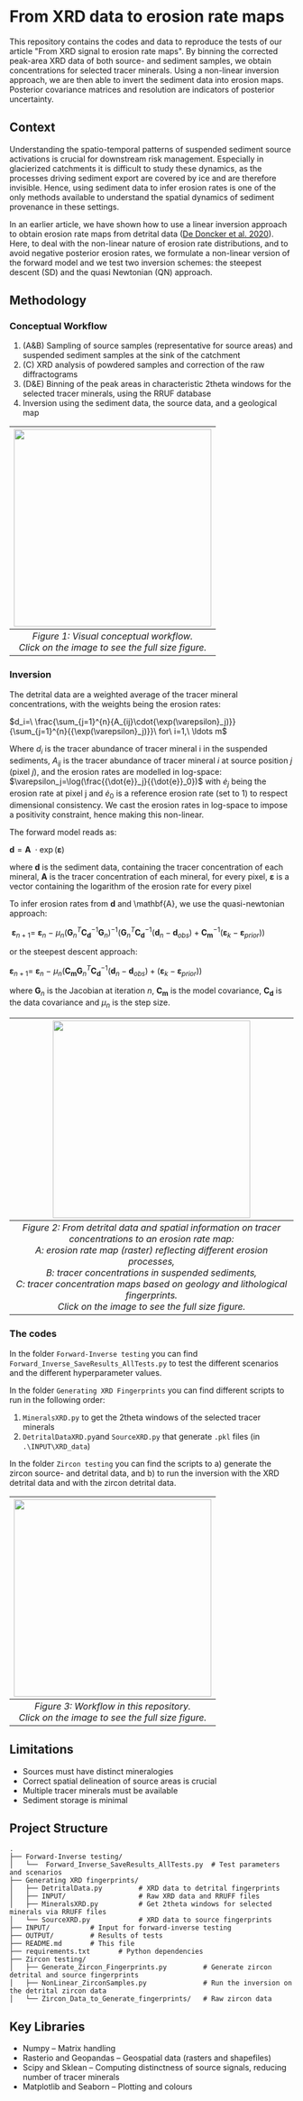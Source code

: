 # From XRD data to erosion rate maps
This repository contains the codes and data to reproduce the tests of our article "From XRD signal to erosion rate maps". By binning the corrected peak-area XRD data of both source- and sediment samples, we obtain concentrations for selected tracer minerals. Using a non-linear inversion approach, we are then able to invert the sediment data into erosion maps. Posterior covariance matrices and resolution are indicators of posterior uncertainty.

## Context
Understanding the spatio-temporal patterns of suspended sediment source activations is crucial for downstream risk management. Especially in glacierized catchments it is difficult to study these dynamics, as the processes driving sediment export are covered by ice and are therefore invisible. Hence, using sediment data to infer erosion rates is one of the only methods available to understand the spatial dynamics of sediment provenance in these settings.

In an earlier article, we have shown how to use a linear inversion approach to obtain erosion rate maps from detrital data ([De Doncker et al. 2020](https://onlinelibrary.wiley.com/share/DJAE2KDTVCHECMPACAVR?target=10.1002/esp.5008)). Here, to deal with the non-linear nature of erosion rate distributions, and to avoid negative posterior erosion rates, we formulate a non-linear version of the forward model and we test two inversion schemes: the steepest descent (SD) and the quasi Newtonian (QN) approach.


## Methodology

### Conceptual Workflow
1. (A&B) Sampling of source samples (representative for source areas) and suspended sediment samples at the sink of the catchment
2. (C) XRD analysis of powdered samples and correction of the raw diffractograms
3. (D&E) Binning of the peak areas in characteristic 2theta windows for the selected tracer minerals, using the RRUF database
4. Inversion using the sediment data, the source data, and a geological map

| [<img src="Workflow.png" width="350"/>](Workflow.png) | 
|:--:| 
| *Figure 1: Visual conceptual workflow.<br>Click on the image to see the full size figure.* |

### Inversion
The detrital data are a weighted average of the tracer mineral concentrations, with the weights being the erosion rates:

$d_i=\ \frac{\sum_{j=1}^{n}{A_{ij}\cdot{\exp(\varepsilon}_j)}}{\sum_{j=1}^{n}{{\exp(\varepsilon}_j)}}\ for\ i=1,\ \ldots m$

Where $d_i$ is the tracer abundance of tracer mineral i in the suspended sediments, $A_{ij}$ is the tracer abundance of tracer mineral $i$ at source position $j$ (pixel $j$), and the erosion rates are modelled in log-space: $\varepsilon_j=\log(\frac{{\dot{e}}_j}{{\dot{e}}_0})$ with  ${\dot{e}}_j$ being the erosion rate at pixel j and ${\dot{e}}_0$ is a reference erosion rate (set to 1) to respect dimensional consistency. We cast the erosion rates in log-space to impose a positivity constraint, hence making this non-linear.

The forward model reads as:

$\mathbf{d}=\mathbf{A}\ \cdot\exp(\boldsymbol{\varepsilon})$

where $\mathbf{d}$ is the sediment data, containing the tracer concentration of each mineral,
$\mathbf{A}$ is the tracer concentration of each mineral, for every pixel,
$\boldsymbol{\varepsilon}$ is a vector containing the logarithm of the erosion rate for every pixel


To infer erosion rates from $\mathbf{d}$ and \mathbf{A}, we use the quasi-newtonian approach:

${\ \boldsymbol{\varepsilon}}_{n+1}=\ \boldsymbol{\varepsilon}_n\ -\ \mu_n\left(\mathbf{G}_n^T\mathbf{C_d}^{-1}\mathbf{G}_n\right)^{-1}\left(\mathbf{G}_n^T\mathbf{C_d}^{-1}\left(\mathbf{d}_n-\mathbf{d}_{obs}\right)+\mathbf{C_m}^{-1}\left(\boldsymbol{\varepsilon}_k-\boldsymbol{\varepsilon}_{prior}\right)\right)$

or the steepest descent approach:

$\boldsymbol{\varepsilon}_{n+1}=\ \boldsymbol{\varepsilon}_n\ -\ \mu_n({\mathbf{C_m}\mathbf{G}}_n^T\mathbf{C_d}^{-1}\left(\mathbf{d}_n-\mathbf{d}_{obs}\right)+(\boldsymbol{\varepsilon}_k-\boldsymbol{\varepsilon}_{prior}))$

where $\mathbf{G}_n$ is the Jacobian at iteration $n$, $\mathbf{C_m}$ is the model covariance, $\mathbf{C_d}$ is the data covariance and $\mu_n$ is the step size.


| [<img src="Inverse_flow.png" width="350"/>](Inverse_flow.png) | 
|:--:| 
| *Figure 2: From detrital data and spatial information on tracer concentrations to an erosion rate map: <br>A: erosion rate map (raster) reflecting different erosion processes, <br>B: tracer concentrations in suspended sediments, <br>C: tracer concentration maps based on geology and lithological fingerprints.<br>Click on the image to see the full size figure.* |

### The codes
In the folder ```Forward-Inverse testing``` you can find ```Forward_Inverse_SaveResults_AllTests.py``` to test the different scenarios and the different hyperparameter values.

In the folder ```Generating XRD Fingerprints``` you can find different scripts to run in the following order:
1. ```MineralsXRD.py``` to get the 2theta windows of the selected tracer minerals
2. ```DetritalDataXRD.py```and ```SourceXRD.py``` that generate ```.pkl``` files (in ```.\INPUT\XRD_data```)

In the folder ```Zircon testing``` you can find the scripts to a) generate the zircon source- and detrital data, and b) to run the inversion with the XRD detrital data and with the zircon detrital data.

| [<img src="Flow_code.png" width="350"/>](Flow_code.png) | 
|:--:| 
| *Figure 3: Workflow in this repository.<br>Click on the image to see the full size figure.* |

## Limitations

* Sources must have distinct mineralogies
* Correct spatial delineation of source areas is crucial
* Multiple tracer minerals must be available
* Sediment storage is minimal

## Project Structure
```
.
├── Forward-Inverse testing/
│   └──  Forward_Inverse_SaveResults_AllTests.py  # Test parameters and scenarios
├── Generating XRD fingerprints/
│   ├── DetritalData.py         # XRD data to detrital fingerprints
│   ├── INPUT/                  # Raw XRD data and RRUFF files
│   ├── MineralsXRD.py          # Get 2theta windows for selected minerals via RRUFF files
│   └── SourceXRD.py            # XRD data to source fingerprints
├── INPUT/          # Input for forward-inverse testing
├── OUTPUT/         # Results of tests
├── README.md       # This file
├── requirements.txt       # Python dependencies
├── Zircon testing/ 
│   ├── Generate_Zircon_Fingerprints.py         # Generate zircon detrital and source fingerprints
│   ├── NonLinear_ZirconSamples.py              # Run the inversion on the detrital zircon data
│   └── Zircon_Data_to_Generate_fingerprints/   # Raw zircon data
```

## Key Libraries

* Numpy – Matrix handling
* Rasterio and Geopandas – Geospatial data (rasters and shapefiles)
* Scipy and Sklean – Computing distinctness of source signals, reducing number of tracer minerals
* Matplotlib and Seaborn – Plotting and colours
